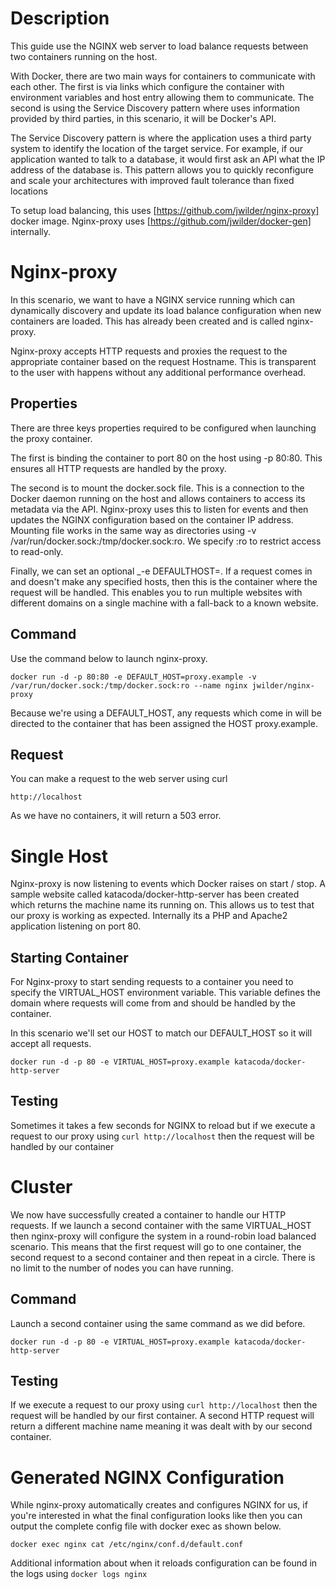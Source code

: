# Description
This guide use the NGINX web server to load balance requests between two containers running on the host.

With Docker, there are two main ways for containers to communicate with each other. The first is via links which configure the container with environment variables and host entry allowing them to communicate. The second is using the Service Discovery pattern where uses information provided by third parties, in this scenario, it will be Docker's API.

The Service Discovery pattern is where the application uses a third party system to identify the location of the target service. For example, if our application wanted to talk to a database, it would first ask an API what the IP address of the database is. This pattern allows you to quickly reconfigure and scale your architectures with improved fault tolerance than fixed locations

To setup load balancing, this uses [https://github.com/jwilder/nginx-proxy] docker image. Nginx-proxy uses [https://github.com/jwilder/docker-gen] internally.

# Nginx-proxy
In this scenario, we want to have a NGINX service running which can dynamically discovery and update its load balance configuration when new containers are loaded. This has already been created and is called nginx-proxy.

Nginx-proxy accepts HTTP requests and proxies the request to the appropriate container based on the request Hostname. This is transparent to the user with happens without any additional performance overhead.
## Properties
There are three keys properties required to be configured when launching the proxy container.

The first is binding the container to port 80 on the host using -p 80:80. This ensures all HTTP requests are handled by the proxy.

The second is to mount the docker.sock file. This is a connection to the Docker daemon running on the host and allows containers to access its metadata via the API. Nginx-proxy uses this to listen for events and then updates the NGINX configuration based on the container IP address. Mounting file works in the same way as directories using -v /var/run/docker.sock:/tmp/docker.sock:ro. We specify :ro to restrict access to read-only.

Finally, we can set an optional _-e DEFAULTHOST=<domain>. If a request comes in and doesn't make any specified hosts, then this is the container where the request will be handled. This enables you to run multiple websites with different domains on a single machine with a fall-back to a known website.
## Command
Use the command below to launch nginx-proxy.

```docker run -d -p 80:80 -e DEFAULT_HOST=proxy.example -v /var/run/docker.sock:/tmp/docker.sock:ro --name nginx jwilder/nginx-proxy```

Because we're using a DEFAULT_HOST, any requests which come in will be directed to the container that has been assigned the HOST proxy.example.

## Request
You can make a request to the web server using curl 

```http://localhost```

As we have no containers, it will return a 503 error.

# Single Host
Nginx-proxy is now listening to events which Docker raises on start / stop. A sample website called katacoda/docker-http-server has been created which returns the machine name its running on. This allows us to test that our proxy is working as expected. Internally its a PHP and Apache2 application listening on port 80.

## Starting Container

For Nginx-proxy to start sending requests to a container you need to specify the VIRTUAL_HOST environment variable. This variable defines the domain where requests will come from and should be handled by the container.

In this scenario we'll set our HOST to match our DEFAULT_HOST so it will accept all requests.

```docker run -d -p 80 -e VIRTUAL_HOST=proxy.example katacoda/docker-http-server```

## Testing
Sometimes it takes a few seconds for NGINX to reload but if we execute a request to our proxy using `curl http://localhost` then the request will be handled by our container

# Cluster
We now have successfully created a container to handle our HTTP requests. If we launch a second container with the same VIRTUAL_HOST then nginx-proxy will configure the system in a round-robin load balanced scenario. This means that the first request will go to one container, the second request to a second container and then repeat in a circle. There is no limit to the number of nodes you can have running.
## Command
Launch a second container using the same command as we did before.

```docker run -d -p 80 -e VIRTUAL_HOST=proxy.example katacoda/docker-http-server```

## Testing
If we execute a request to our proxy using `curl http://localhost` then the request will be handled by our first container. A second HTTP request will return a different machine name meaning it was dealt with by our second container.

# Generated NGINX Configuration
While nginx-proxy automatically creates and configures NGINX for us, if you're interested in what the final configuration looks like then you can output the complete config file with docker exec as shown below.

```docker exec nginx cat /etc/nginx/conf.d/default.conf```

Additional information about when it reloads configuration can be found in the logs using `docker logs nginx`
